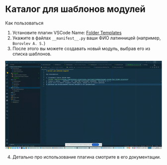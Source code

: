 # Каталог для шаблонов модулей

Как пользоваться

1. Установите плагин VSCode Name:
   [Folder Templates](https://marketplace.visualstudio.com/items?itemName=Huuums.vscode-fast-folder-structure)
2. Укажите в файлах `__manifest__.py` ваши ФИО латинницей (например, `Borovlev A. S.`)
3. После этого вы можете создавать новый модуль, выбрав его из списка шаблонов.

![alt text](../docs/fttemplate_usage.gif)

4. Детально про использование плагина смотрите в его документации.
